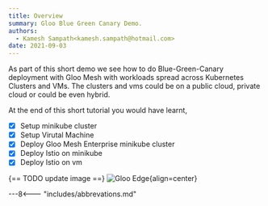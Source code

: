 ```yaml
---
title: Overview
summary: Gloo Blue Green Canary Demo.
authors:
  - Kamesh Sampath<kamesh.sampath@hotmail.com>
date: 2021-09-03
---
```


As part of this short demo we see how to do Blue-Green-Canary deployment with Gloo Mesh with workloads spread across Kubernetes Clusters and VMs. The clusters and vms could be on a public cloud, private cloud or could be even hybrid.

At the end of this short tutorial you would have learnt,

- [x] Setup minikube cluster
- [x] Setup Virutal Machine
- [x] Deploy Gloo Mesh Enterprise minikube cluster
- [x] Deploy Istio on minikube
- [x] Deploy Istio on vm

{== TODO  update image ==}
![Gloo Edge](images/overview.png){align=center}

---8<--- "includes/abbrevations.md"
